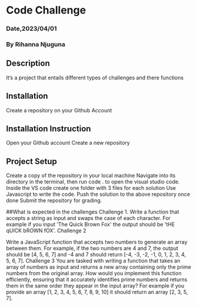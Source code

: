 # Code Challenge
### Date,2023/04/01

### By Rihanna Njuguna

## Description
It’s a project that entails different types of challenges and there functions

## Installation
Create a repository on your Github Account

## Installation Instruction
Open your Github account
Create a new repository

## Project Setup
Create a copy of the repository in your local machine
Navigate into its directory in the terminal, then run code . to open the visual studio code.
Inside the VS code create one folder with 3 files for each solution
Use Javascript to write the code.
Push the solution to the above repository once done
Submit the repository for grading.

##What is expected in the challenges
Challenge 1.
Write a function that accepts a string as input and swaps the case of each character. For example if you input 'The Quick Brown Fox' the output should be 'tHE qUICK bROWN fOX'.
Challenge 2

Write a JavaScript function that accepts two numbers to generate an array between them. For example, if the two numbers are 4 and 7, the output should be [4, 5, 6, 7] and -4 and 7 should return [-4, -3, -2, -1, 0, 1, 2, 3, 4, 5, 6, 7].
Challenge 3
You are tasked with writing a function that takes an array of numbers as input and returns a new array containing only the prime numbers from the original array. How would you implement this function efficiently, ensuring that it accurately identifies prime numbers and returns them in the same order they appear in the input array? For example if you provide an array [1, 2, 3, 4, 5, 6, 7, 8, 9, 10] it should return an array [2, 3, 5, 7].
